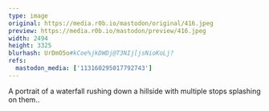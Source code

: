 ```yaml
---
type: image
original: https://media.r0b.io/mastodon/original/416.jpeg
preview: https://media.r0b.io/mastodon/preview/416.jpeg
width: 2494
height: 3325
blurhash: UrDmO5o#kCoe%jkDWDj@T3NIj[jsNioKoLj?
refs:
  mastodon_media: ['113160295017792743']
---
```


A portrait of a waterfall rushing down a hillside with multiple stops splashing on them..
